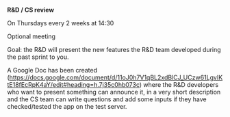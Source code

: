 **R&D / CS review**

On Thursdays every 2 weeks at 14:30

Optional meeting


Goal: the R&D will present the new features the R&D team developed during the past sprint to you.

A Google Doc has been created (https://docs.google.com/document/d/11oJ0h7V1qBL2xdBlCJ_UCzw61LgvIKtE18fEcRpK4aY/edit#heading=h.7j35c0hb073c) where the R&D developers who want to present something can announce it, in a very short description and the CS team can write questions and add some inputs if they have checked/tested the app on the test server.
